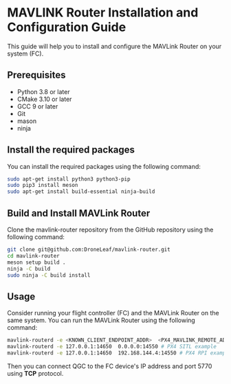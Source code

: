 # MAVLINK Router Installation and Configuration Guide
This guide will help you to install and configure the MAVLink Router on your system (FC).

## Prerequisites

- Python 3.8 or later
- CMake 3.10 or later
- GCC 9 or later
- Git
- mason
- ninja

## Install the required packages

You can install the required packages using the following command:

```bash
sudo apt-get install python3 python3-pip
sudo pip3 install meson
sudo apt-get install build-essential ninja-build
```

## Build and Install MAVLink Router

Clone the mavlink-router repository from the GitHub repository using the following command:

```bash
git clone git@github.com:DroneLeaf/mavlink-router.git
cd mavlink-router
meson setup build .
ninja -C build
sudo ninja -C build install
```

## Usage

Consider running your flight controller (FC) and the MAVLink Router on the same system. You can run the MAVLink Router using the following command:

```bash
mavlink-routerd -e <KNOWN_CLIENT_ENDPOINT_ADDR>  <PX4_MAVLINK_REMOTE_ADDR>
mavlink-routerd -e 127.0.0.1:14650  0.0.0.0:14550 # PX4 SITL example
mavlink-routerd -e 127.0.0.1:14650  192.168.144.4:14550 # PX4 RPI example
```

Then you can connect QGC to the FC device's IP address and port 5770 using **TCP** protocol.